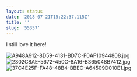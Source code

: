 ```yaml
---
layout: status
date: '2018-07-21T15:22:37.115Z'
title: ''
slug: '55357'
---
```

I still love it here!

![A948A912-8D59-4131-BD7C-F0AF10944808.jpg](http://share.hartl.co/micro/A948A912-8D59-4131-BD7C-F0AF10944808.jpg)
![2302C8AE-5672-450C-8A16-B365048B7412.jpg](http://share.hartl.co/micro/2302C8AE-5672-450C-8A16-B365048B7412.jpg)
![37C4E25F-FA48-48B4-BBEC-A64509D010E1.jpg](http://share.hartl.co/micro/37C4E25F-FA48-48B4-BBEC-A64509D010E1.jpg)
